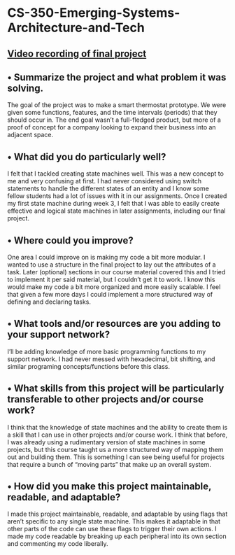 # CS-350-Emerging-Systems-Architecture-and-Tech

## [Video recording of final project](https://youtu.be/mvEC0YF2eJ4)

## • Summarize the project and what problem it was solving.
The goal of the project was to make a smart thermostat prototype. We were given some functions, features, and the time intervals (periods) that they should occur in. The end goal wasn’t a full-fledged product, but more of a proof of concept for a company looking to expand their business into an adjacent space.

## • What did you do particularly well?
I felt that I tackled creating state machines well. This was a new concept to me and very confusing at first. I had never considered using switch statements to handle the different states of an entity and I know some fellow students had a lot of issues with it in our assignments. Once I created my first state machine during week 3, I felt that I was able to easily create effective and logical state machines in later assignments, including our final project.

## • Where could you improve?
One area I could improve on is making my code a bit more modular. I wanted to use a structure in the final project to lay out the attributes of a task. Later (optional) sections in our course material covered this and I tried to implement it per said material, but I couldn’t get it to work. I know this would make my code a bit more organized and more easily scalable. I feel that given a few more days I could implement a more structured way of defining and declaring tasks.

## •	What tools and/or resources are you adding to your support network?
I’ll be adding knowledge of more basic programming functions to my support network. I had never messed with hexadecimal, bit shifting, and similar programing concepts/functions before this class. 

## • What skills from this project will be particularly transferable to other projects and/or course work?
I think that the knowledge of state machines and the ability to create them is a skill that I can use in other projects and/or course work. I think that before, I was already using a rudimentary version of state machines in some projects, but this course taught us a more structured way of mapping them out and building them. This is something I can see being useful for projects that require a bunch of “moving parts” that make up an overall system.

## • How did you make this project maintainable, readable, and adaptable?
I made this project maintainable, readable, and adaptable by using flags that aren’t specific to any single state machine. This makes it adaptable in that other parts of the code can use these flags to trigger their own actions. I made my code readable by breaking up each peripheral into its own section and commenting my code liberally.
